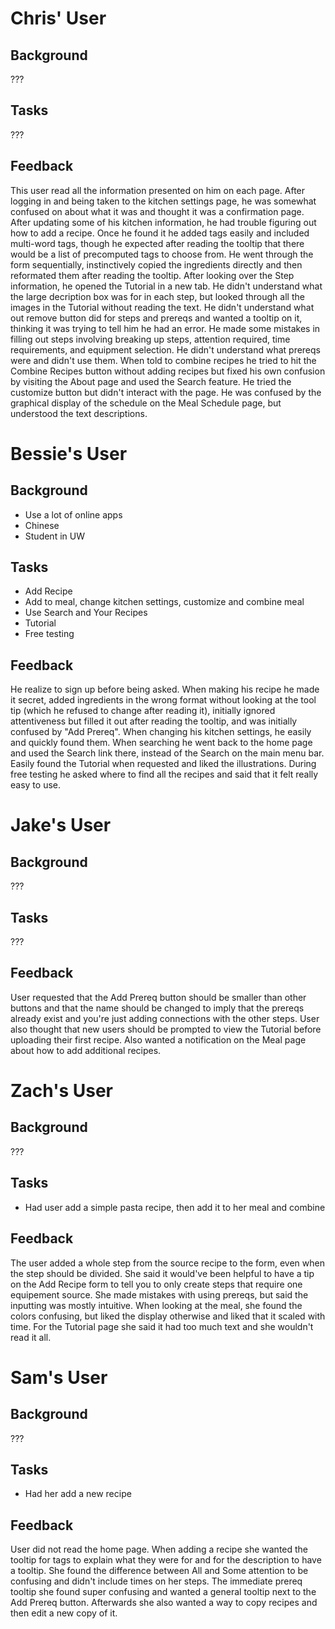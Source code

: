 # Chris' User
## Background
???

## Tasks
???

## Feedback
This user read all the information presented on him on each page. After logging in and being taken to the kitchen settings page, he was somewhat confused on about what it was and thought it was a confirmation page. After updating some of his kitchen information, he had trouble figuring out how to add a recipe. Once he found it he added tags easily and included multi-word tags, though he expected after reading the tooltip that there would be a list of precomputed tags to choose from. He went through the form sequentially, instinctively copied the ingredients directly and then reformated them after reading the tooltip. After looking over the Step information, he opened the Tutorial in a new tab. He didn't understand what the large decription box was for in each step, but looked through all the images in the Tutorial without reading the text. He didn't understand what out remove button did for steps and prereqs and wanted a tooltip on it, thinking it was trying to tell him he had an error. He made some mistakes in filling out steps involving breaking up steps, attention required, time requirements, and equipment selection. He didn't understand what prereqs were and didn't use them. When told to combine recipes he tried to hit the Combine Recipes button without adding recipes but fixed his own confusion by visiting the About page and used the Search feature. He tried the customize button but didn't interact with the page. He was confused by the graphical display of the schedule on the Meal Schedule page, but understood the text descriptions.


# Bessie's User
## Background
- Use a lot of online apps
- Chinese
- Student in UW

## Tasks
- Add Recipe
- Add to meal, change kitchen settings, customize and combine meal
- Use Search and Your Recipes
- Tutorial
- Free testing

## Feedback

He realize to sign up before being asked. When making his recipe he made it secret, added ingredients in the wrong format without looking at the tool tip (which he refused to change after reading it), initially ignored attentiveness but filled it out after reading the tooltip,  and was initially confused by "Add Prereq". When changing his kitchen settings, he easily and quickly found them. When searching he went back to the home page and used the Search link there, instead of the Search on the main menu bar. Easily found the Tutorial when requested and liked the illustrations. During free testing he asked where to find all the recipes and said that it felt really easy to use.


# Jake's User
## Background
???

## Tasks
???

## Feedback
User requested that the Add Prereq button should be smaller than other buttons and that the name should be changed to imply that the prereqs already exist and you're just adding connections with the other steps. User also thought that new users should be prompted to view the Tutorial before uploading their first recipe. Also wanted a notification on the Meal page about how to add additional recipes.


# Zach's User
## Background
???

## Tasks
- Had user add a simple pasta recipe, then add it to her meal and combine

## Feedback
The user added a whole step from the source recipe to the form, even when the step should be divided. She said it would've been helpful to have a tip on the Add Recipe form to tell you to only create steps that require one equipement source. She made mistakes with using prereqs, but said the inputting was mostly intuitive. When looking at the meal, she found the colors confusing, but liked the display otherwise and liked that it scaled with time. For the Tutorial page she said it had too much text and she wouldn't read it all.


# Sam's User
## Background
???

## Tasks
- Had her add a new recipe

## Feedback
User did not read the home page. When adding a recipe she wanted the tooltip for tags to explain what they were for and for the description to have a tooltip. She found the difference between All and Some attention to be confusing and didn't include times on her steps. The immediate prereq tooltip she found super confusing and wanted a general tooltip next to the Add Prereq button. Afterwards she also wanted a way to copy recipes and then edit a new copy of it.
